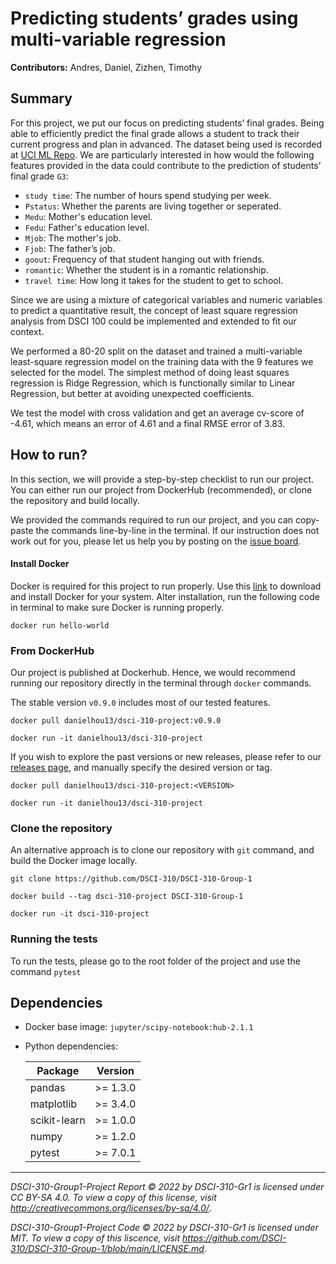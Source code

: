 # Predicting students’ grades using multi-variable regression

**Contributors:** Andres, Daniel, Zizhen, Timothy



## Summary

For this project, we put our focus on predicting students’ final grades. Being able to efficiently predict the final grade allows a student to track their current progress and plan in advanced. The dataset being used is recorded at [UCI ML Repo](https://archive-beta.ics.uci.edu/ml/datasets/student+performance). We are particularly interested in how would the following features provided in the data could contribute to the prediction of students’ final grade `G3`:

- `study time`: The number of hours spend studying per week.
- `Pstatus`: Whether the parents are living together or seperated.
- `Medu`: Mother's education level.
- `Fedu`: Father's education level.
- `Mjob`: The mother's job.
- `Fjob`: The father’s job.
- `goout`: Frequency of that student hanging out with friends.
- `romantic`: Whether the student is in a romantic relationship.
- `travel time`: How long it takes for the student to get to school.


Since we are using a mixture of categorical variables and numeric variables to predict a quantitative result, the concept of least square regression analysis from DSCI 100 could be implemented and extended to fit our context.

We performed a 80-20 split on the dataset and trained a multi-variable least-square regression model on the training data with the 9 features we selected for the model. The simplest method of doing least squares regression is Ridge Regression, which is functionally similar to Linear Regression, but better at avoiding unexpected coefficients.

We test the model with cross validation and get an average cv-score of -4.61, which means an error of 4.61 and a final RMSE error of 3.83.



## How to run?

In this section, we will provide a step-by-step checklist to run our project. You can either run our project from DockerHub (recommended), or clone the repository and build locally. 

We provided the commands required to run our project, and you can copy-paste the commands line-by-line in the terminal. If our instruction does not work out for you, please let us help you by posting on the [issue board](https://github.com/DSCI-310/DSCI-310-Group-1/issues).

#### Install Docker

Docker is required for this project to run properly. Use this [link](https://docs.docker.com/get-docker/) to download and install Docker for your system. Alter installation, run the following code in terminal to make sure Docker is running properly. 

```
docker run hello-world
```

### From DockerHub

Our project is published at Dockerhub. Hence, we would recommend running our repository directly in the terminal through `docker` commands. 

The stable version `v0.9.0` includes most of our tested features. 

```
docker pull danielhou13/dsci-310-project:v0.9.0

docker run -it danielhou13/dsci-310-project
```

If you wish to explore the past versions or new releases, please refer to our [releases page](https://github.com/DSCI-310/DSCI-310-Group-1/releases), and manually specify the desired version or tag.

```
docker pull danielhou13/dsci-310-project:<VERSION>

docker run -it danielhou13/dsci-310-project
```

### Clone the repository

An alternative approach is to clone our repository with `git` command, and build the Docker image locally.

```
git clone https://github.com/DSCI-310/DSCI-310-Group-1

docker build --tag dsci-310-project DSCI-310-Group-1

docker run -it dsci-310-project
```

### Running the tests

To run the tests, please go to the root folder of the project and use the command `pytest`


## Dependencies

- Docker base image: `jupyter/scipy-notebook:hub-2.1.1` 

- Python dependencies:

  | Package      | Version |
  | ------------ | ------- |
  | pandas       | >= 1.3.0 |
  | matplotlib   | >= 3.4.0 |
  | scikit-learn | >= 1.0.0 |
  | numpy        | >= 1.2.0 |
  | pytest       | >= 7.0.1 |



---

*DSCI-310-Group1-Project Report © 2022 by DSCI-310-Gr1 is licensed under CC BY-SA 4.0. To view a copy of this license, visit http://creativecommons.org/licenses/by-sa/4.0/*.

*DSCI-310-Group1-Project Code © 2022 by DSCI-310-Gr1 is licensed under MIT. To view a copy of this liscence, visit https://github.com/DSCI-310/DSCI-310-Group-1/blob/main/LICENSE.md*.
